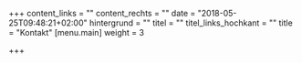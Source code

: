 +++
content_links = ""
content_rechts = ""
date = "2018-05-25T09:48:21+02:00"
hintergrund = ""
titel = ""
titel_links_hochkant = ""
title = "Kontakt"
[menu.main]
weight = 3

+++

